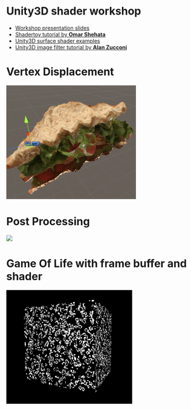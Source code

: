 # Unity3D shader workshop

- [Workshop presentation slides](https://docs.google.com/presentation/d/1XsZPhttN_7Pi28L0M49JZ_7XTjxzppFoSjEoY7LzRPA/pub?start=false&loop=false#slide=id.p)
- [Shadertoy tutorial by **Omar Shehata**](http://gamedevelopment.tutsplus.com/tutorials/a-beginners-guide-to-coding-graphics-shaders--cms-23313)
- [Unity3D surface shader examples](http://docs.unity3d.com/Manual/SL-SurfaceShaderExamples.html)
- [Unity3D image filter tutorial by **Alan Zucconi**](http://www.alanzucconi.com/2015/07/08/screen-shaders-and-postprocessing-effects-in-unity3d/)

# Vertex Displacement
<img src="gifs/13.gif" height="300">

# Post Processing
<img src="gifs/14.gif" height="300">  


# Game Of Life with frame buffer and shader
<img src="gifs/15.gif" height="300">
